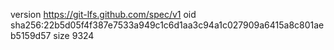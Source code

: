 version https://git-lfs.github.com/spec/v1
oid sha256:22b5d05f4f387e7533a949c1c6d1aa3c94a1c027909a6415a8c801aeb5159d57
size 9324
